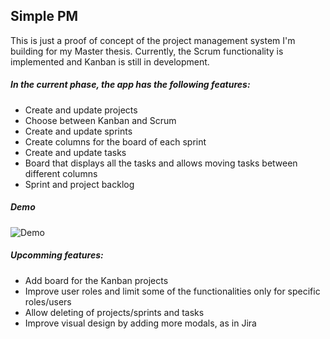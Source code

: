 ## Simple PM

This is just a proof of concept of the project management system I'm building for my Master thesis. Currently, the Scrum 
functionality is implemented and Kanban is still in development.

##### In the current phase, the app has the following features:
- Create and update projects
- Choose between Kanban and Scrum
- Create and update sprints
- Create columns for the board of each sprint
- Create and update tasks
- Board that displays all the tasks and allows moving tasks between different columns
- Sprint and project backlog

##### Demo
![Demo](https://media.giphy.com/media/RheLLyZRP6fHggmY42/giphy.gif)

##### Upcomming features:
- Add board for the Kanban projects
- Improve user roles and limit some of the functionalities only for specific roles/users
- Allow deleting of projects/sprints and tasks
- Improve visual design by adding more modals, as in Jira
